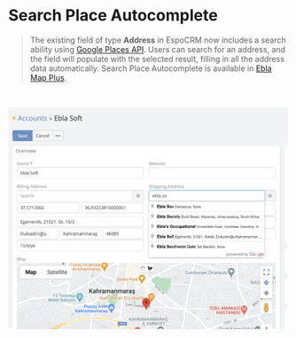 # Search Place Autocomplete

> The existing field of type **Address** in EspoCRM now includes a search ability
> using [Google Places API](https://developers.google.com/maps/documentation/places/web-service/overview). Users can
> search for an address, and the field will populate with the selected result, filling in all the address data
> automatically.
> Search Place Autocomplete is available in [Ebla Map Plus](https://www.eblasoft.com.tr/espocrm-extension-page/espocrm-map-extension).

<br>

![search](../../_static/images/espocrm-extensions/map-plus/search-place-auto.png)